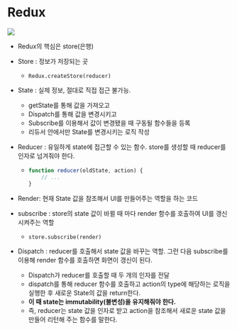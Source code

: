 # Redux

![](https://s3-ap-northeast-2.amazonaws.com/opentutorials-user-file/module/4078/11034.png)

- Redux의 핵심은 store(은행)

- Store : 정보가 저장되는 곳
  - `Redux.createStore(reducer)`

- State : 실제 정보, 절대로 직접 접근 불가능. 

  - getState를 통해 값을 가져오고 
  - Dispatch를 통해 값을 변경시키고 
  - Subscribe를 이용해서 값이 변경됐을 때 구동될 함수들을 등록
  - 리듀서 안에서만 State를 변경시키는 로직 작성

- Reducer : 유일하게 state에 접근할 수 있는 함수. store를 생성할 때 reducer를 인자로 넘겨줘야 한다.

  - ```jsx
    function reducer(oldState, action) {
    	// ...
    }
    ```

- Render: 현재 State 값을 참조해서 UI를 만들어주는 역할을 하는 코드

- subscribe : store의 state 값이 바뀔 때 마다 render 함수를 호출하여 UI를 갱신시켜주는 역할

  - `store.subscribe(render)`

- Dispatch : reducer를 호출해서 state 값을 바꾸는 역할. 그런 다음 subscribe를 이용해 render 함수를 호출하면 화면이 갱신이 된다.

  - Dispatch가 reducer를 호출할 때 두 개의 인자를 전달
  - dispatch를 통해 reducer 함수를 호출하고 action의 type에 해당하는 로직을 실행한 후 새로운 State의 값을 return한다.
  - **이 때 state는 immutability(불변성)을 유지해줘야 한다.**
  - 즉, reducer는 state 값을 인자로 받고 action을 참조해서 새로운 state 값을 만들어 리턴해 주는 함수를 말한다.





 